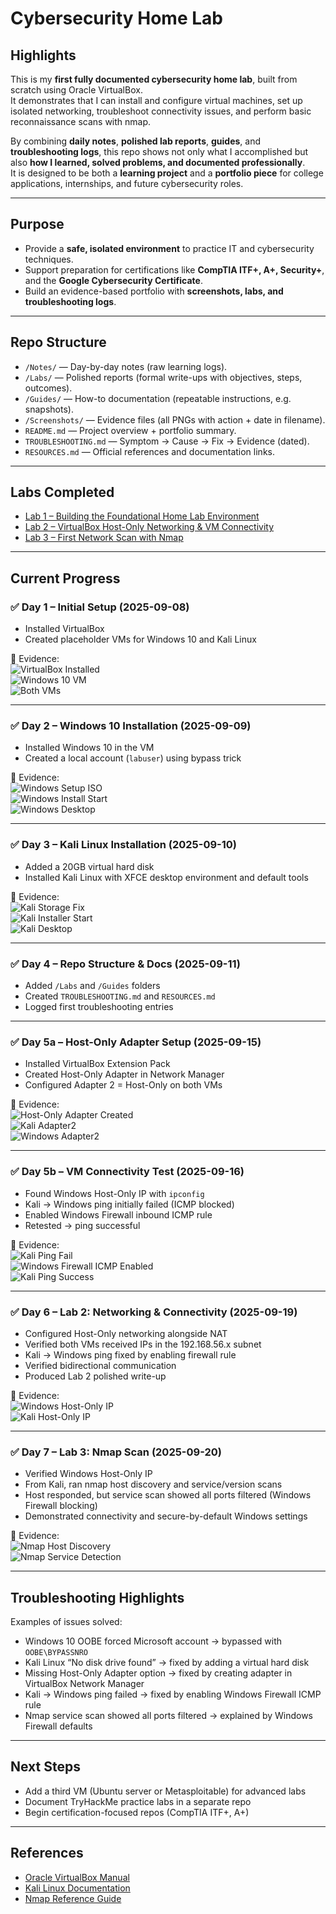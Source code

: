 # Cybersecurity Home Lab

## Highlights
This is my **first fully documented cybersecurity home lab**, built from scratch using Oracle VirtualBox.  
It demonstrates that I can install and configure virtual machines, set up isolated networking, troubleshoot connectivity issues, and perform basic reconnaissance scans with nmap.  

By combining **daily notes**, **polished lab reports**, **guides**, and **troubleshooting logs**, this repo shows not only what I accomplished but also **how I learned, solved problems, and documented professionally**.  
It is designed to be both a **learning project** and a **portfolio piece** for college applications, internships, and future cybersecurity roles.  

---

## Purpose
- Provide a **safe, isolated environment** to practice IT and cybersecurity techniques.  
- Support preparation for certifications like **CompTIA ITF+, A+, Security+**, and the **Google Cybersecurity Certificate**.  
- Build an evidence-based portfolio with **screenshots, labs, and troubleshooting logs**.  

---

## Repo Structure
- `/Notes/` — Day-by-day notes (raw learning logs).  
- `/Labs/` — Polished reports (formal write-ups with objectives, steps, outcomes).  
- `/Guides/` — How-to documentation (repeatable instructions, e.g. snapshots).  
- `/Screenshots/` — Evidence files (all PNGs with action + date in filename).  
- `README.md` — Project overview + portfolio summary.  
- `TROUBLESHOOTING.md` — Symptom → Cause → Fix → Evidence (dated).  
- `RESOURCES.md` — Official references and documentation links.  

---

## Labs Completed
- [Lab 1 – Building the Foundational Home Lab Environment](Labs/Lab_1_Foundation.md)  
- [Lab 2 – VirtualBox Host-Only Networking & VM Connectivity](Labs/Lab_2_Network_Config.md)  
- [Lab 3 – First Network Scan with Nmap](Labs/Lab_3_Nmap_Scan.md)  

---

## Current Progress

### ✅ Day 1 – Initial Setup (2025-09-08)
- Installed VirtualBox  
- Created placeholder VMs for Windows 10 and Kali Linux  

📸 Evidence:  
![VirtualBox Installed](Screenshots/VirtualBox_7.2_Installed_2025-09-08.png)  
![Windows 10 VM](Screenshots/Windows10_VM_Created_2025-09-08.png)  
![Both VMs](Screenshots/Placeholder_VMs_2025-09-08.png)  

---

### ✅ Day 2 – Windows 10 Installation (2025-09-09)
- Installed Windows 10 in the VM  
- Created a local account (`labuser`) using bypass trick  

📸 Evidence:  
![Windows Setup ISO](Screenshots/Win10_VM_ISO_Mounted_2025-09-09.png)  
![Windows Install Start](Screenshots/Win10_Install_Start_2025-09-09.png)  
![Windows Desktop](Screenshots/Win10_Installed_Desktop_2025-09-09.png)  

---

### ✅ Day 3 – Kali Linux Installation (2025-09-10)
- Added a 20GB virtual hard disk  
- Installed Kali Linux with XFCE desktop environment and default tools  

📸 Evidence:  
![Kali Storage Fix](Screenshots/Kali_VM_Storage_Fix_2025-09-10.png)  
![Kali Installer Start](Screenshots/Kali_Install_Start_2025-09-10.png)  
![Kali Desktop](Screenshots/Kali_Installed_Desktop_2025-09-10.png)  

---

### ✅ Day 4 – Repo Structure & Docs (2025-09-11)
- Added `/Labs` and `/Guides` folders  
- Created `TROUBLESHOOTING.md` and `RESOURCES.md`  
- Logged first troubleshooting entries  

---

### ✅ Day 5a – Host-Only Adapter Setup (2025-09-15)
- Installed VirtualBox Extension Pack  
- Created Host-Only Adapter in Network Manager  
- Configured Adapter 2 = Host-Only on both VMs  

📸 Evidence:  
![Host-Only Adapter Created](Screenshots/Host_Only_Adapter_Created_2025-09-15.png)  
![Kali Adapter2](Screenshots/Kali_VM_Adapter2_HostOnly_2025-09-15.png)  
![Windows Adapter2](Screenshots/Windows_VM_Adapter2_HostOnly_2025-09-15.png)  

---

### ✅ Day 5b – VM Connectivity Test (2025-09-16)
- Found Windows Host-Only IP with `ipconfig`  
- Kali → Windows ping initially failed (ICMP blocked)  
- Enabled Windows Firewall inbound ICMP rule  
- Retested → ping successful  

📸 Evidence:  
![Kali Ping Fail](Screenshots/Kali_Ping_Windows_Fail_2025-09-16.png)  
![Windows Firewall ICMP Enabled](Screenshots/Windows_Firewall_ICMP_Enable_2025-09-16.png)  
![Kali Ping Success](Screenshots/Kali_Ping_Windows_Success_2025-09-16.png)  

---

### ✅ Day 6 – Lab 2: Networking & Connectivity (2025-09-19)
- Configured Host-Only networking alongside NAT  
- Verified both VMs received IPs in the 192.168.56.x subnet  
- Kali → Windows ping fixed by enabling firewall rule  
- Verified bidirectional communication  
- Produced Lab 2 polished write-up  

📸 Evidence:  
![Windows Host-Only IP](Screenshots/Windows_VM_HostOnly_IP_2025-09-16.png)  
![Kali Host-Only IP](Screenshots/Kali_VM_HostOnly_IP_2025-09-16.png)  

---

### ✅ Day 7 – Lab 3: Nmap Scan (2025-09-20)
- Verified Windows Host-Only IP  
- From Kali, ran nmap host discovery and service/version scans  
- Host responded, but service scan showed all ports filtered (Windows Firewall blocking)  
- Demonstrated connectivity and secure-by-default Windows settings  

📸 Evidence:  
![Nmap Host Discovery](Screenshots/Kali_Nmap_HostDiscovery_2025-09-20.png)  
![Nmap Service Detection](Screenshots/Kali_Nmap_ServiceScan_2025-09-20.png)  

---

## Troubleshooting Highlights
Examples of issues solved:  
- Windows 10 OOBE forced Microsoft account → bypassed with `OOBE\BYPASSNRO`  
- Kali Linux “No disk drive found” → fixed by adding a virtual hard disk  
- Missing Host-Only Adapter option → fixed by creating adapter in VirtualBox Network Manager  
- Kali → Windows ping failed → fixed by enabling Windows Firewall ICMP rule  
- Nmap service scan showed all ports filtered → explained by Windows Firewall defaults  

---

## Next Steps
- Add a third VM (Ubuntu server or Metasploitable) for advanced labs  
- Document TryHackMe practice labs in a separate repo  
- Begin certification-focused repos (CompTIA ITF+, A+)  

---

## References
- [Oracle VirtualBox Manual](https://www.virtualbox.org/manual/)  
- [Kali Linux Documentation](https://www.kali.org/docs/)  
- [Nmap Reference Guide](https://nmap.org/book/man.html)  
